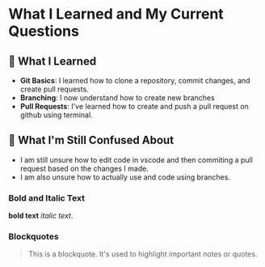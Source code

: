 # What I Learned and My Current Questions

## 📝 What I Learned
- **Git Basics**: I learned how to clone a repository, commit changes, and create pull requests.
- **Branching**: I now understand how to create new branches
- **Pull Requests**: I've learned how to create and push a pull request on github using terminal.

## 🤔 What I'm Still Confused About
- I am still unsure how to edit code in vscode and then commiting a pull request based on the changes I made. 
- I am also unsure how to actually use and code using branches.

### Bold and Italic Text
**bold text**  *italic text*.

### Blockquotes
> This is a blockquote. It's used to highlight important notes or quotes.

